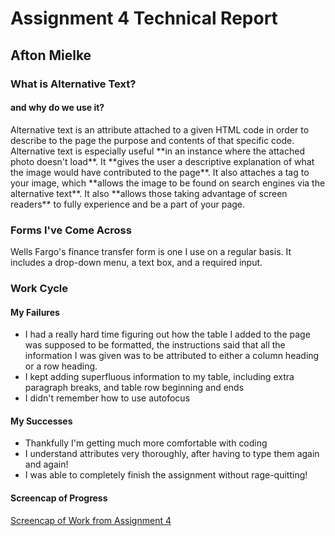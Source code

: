 # Assignment 4 Technical Report

## Afton Mielke

### What is Alternative Text?
#### and why do we use it?
  <p> Alternative text is an attribute attached to a given HTML code in order to describe to the page the purpose and contents of that specific code. Alternative text is especially useful **in an instance where the attached photo doesn't load**. It **gives the user a descriptive explanation of what the image would have contributed to the page**. It also attaches a tag to your image, which **allows the image to be found on search engines via the alternative text**. It also **allows those taking advantage of screen readers** to fully experience and be a part of your page.

### Forms I've Come Across
Wells Fargo's finance transfer form is one I use on a regular basis. It includes a drop-down menu, a text box, and a required input.

### Work Cycle
#### My Failures
  - I had a really hard time figuring out how the table I added to the page was supposed to be formatted, the instructions said that all the information I was given was to be attributed to either a column heading or a row heading.
  - I kept adding superfluous information to my table, including extra paragraph breaks, and table row beginning and ends
  - I didn't remember how to use autofocus
#### My Successes
  - Thankfully I'm getting much more comfortable with coding
  - I understand attributes very thoroughly, after having to type them again and again!
  - I was able to completely finish the assignment without rage-quitting!

  #### Screencap of Progress
  [Screencap of Work from Assignment 4](./images/screencap-assignment-4.png)
